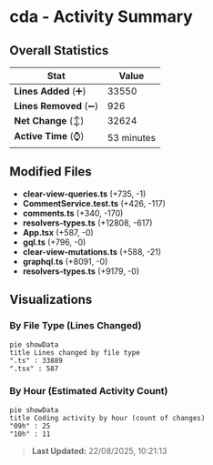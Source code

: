 # cda - Activity Summary 

## Overall Statistics

| Stat                   | Value                                                             |
| ---------------------- | ----------------------------------------------------------------- |
| **Lines Added** (➕)   | 33550                                          |
| **Lines Removed** (➖) | 926                                        |
| **Net Change** (↕)    | 32624                |
| **Active Time** (⌚)   | 53 minutes |


## Modified Files
- **clear-view-queries.ts** (+735, -1)
- **CommentService.test.ts** (+426, -117)
- **comments.ts** (+340, -170)
- **resolvers-types.ts** (+12808, -617)
- **App.tsx** (+587, -0)
- **gql.ts** (+796, -0)
- **clear-view-mutations.ts** (+588, -21)
- **graphql.ts** (+8091, -0)
- **resolvers-types.ts** (+9179, -0)

## Visualizations

### By File Type (Lines Changed)

```mermaid
pie showData
title Lines changed by file type
".ts" : 33889
".tsx" : 587
```

### By Hour (Estimated Activity Count)

```mermaid
pie showData
title Coding activity by hour (count of changes)
"09h" : 25
"10h" : 11
```


> **Last Updated:** 22/08/2025, 10:21:13